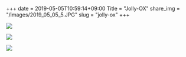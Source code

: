 +++
date  = 2019-05-05T10:59:14+09:00
Title = "Jolly-OX"
share_img = "/images/2019_05_05_5.JPG"
slug = "jolly-ox"
+++

![](/images/2019_05_05_4.JPG)

![](/images/2019_05_05_5.JPG)

![](/images/2019_05_05_6.JPG)

